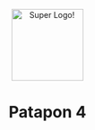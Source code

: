 <p align="center">
  <img src="https://pre00.deviantart.net/4960/th/pre/i/2017/334/1/6/_patapon_4_tlb__p4_logo_variant_2_by_guerro323-dbvceq0.png" alt="Super Logo!" width="128" height="128" />
</p>
<h1 align="center" size="8">
Patapon 4
</h1>
